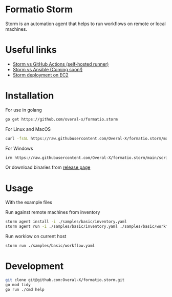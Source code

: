 # Formatio Storm

Storm is an automation agent that helps to run workflows on remote or local machines.

# Useful links
- [Storm vs GitHub Actions (self-hosted runner)](https://external.ink?to=https://www.linkedin.com/posts/struckchure_devops-automatio-github-activity-7234504216193470465-Psf9)
- [Storm vs Ansible (Coming soon!)](#)
- [Storm deployment on EC2](https://external.ink?to=https://github.com/struckchure/storm-with-github-workflow)

# Installation

For use in golang

```sh
go get https://github.com/overal-x/formatio.storm
```

For Linux and MacOS

```sh
curl -fsSL https://raw.githubusercontent.com/Overal-X/formatio.storm/main/scripts/install.sh | bash
```

For Windows

```sh
irm https://raw.githubusercontent.com/Overal-X/formatio.storm/main/scripts/install.ps1 | iex
```

Or download binaries from [release page](https://github.com/Overal-X/formatio.storm/releases)

# Usage

With the example files

Run against remote machines from inventory

```sh
storm agent install -i ./samples/basic/inventory.yaml
storm agent run -i ./samples/basic/inventory.yaml ./samples/basic/workflow.yaml
```

Run worklow on current host

```sh
storm run ./samples/basic/workflow.yaml
```

# Development

```sh
git clone git@github.com:Overal-X/formatio.storm.git
go mod tidy
go run ./cmd help
```
